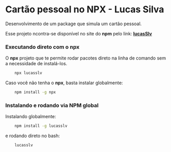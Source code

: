 # Cartão pessoal no NPX - Lucas Silva

Desenvolvimento de um package que simula um cartão pessoal. 

Esse projeto ncontra-se disponível no site do **npm** pelo link: **[lucasSlv](https://www.npmjs.com/package/lucasslv)**

### Executando direto com o npx

O **npx** projeto que te permite rodar pacotes direto na linha de comando sem a necessidade de instalá-los.

```bash
    npx lucasslv
```


Caso você não tenha o **npx**, basta instalar globalmente:

```bash
    npm install -g npx
```

### Instalando e rodando via NPM global 

Instalando globalmente:

```bash
    npm install -g lucasslv
```

e rodando direto no bash:

```bash
    lucasslv
```
